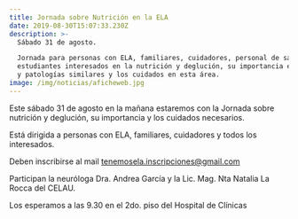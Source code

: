```yaml
---
title: Jornada sobre Nutrición en la ELA
date: 2019-08-30T15:07:33.230Z
description: >-
  Sábado 31 de agosto.

  Jornada para personas con ELA, familiares, cuidadores, personal de salud y
  estudiantes interesados en la nutrición y deglución, su importancia en la ELA
  y patologías similares y los cuidados en esta área.
image: /img/noticias/aficheweb.jpg
---
```

Este sábado 31 de agosto en la mañana estaremos con la Jornada sobre nutrición y deglución, su importancia y los cuidados necesarios.

Está dirigida a personas con ELA, familiares, cuidadores y todos los interesados.

Deben inscribirse al mail [tenemosela.inscripciones@gmail.com](tenemosela.inscripciones@gmail.com)

Participan la neuróloga Dra. Andrea García y la Lic. Mag. Nta Natalia La Rocca del CELAU.

Los esperamos a las 9.30 en el 2do. piso del Hospital de Clínicas
